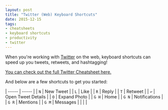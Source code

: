 ```yaml
---
layout: post
title: "Twitter (Web) Keyboard Shortcuts"
date: 2015-12-15
tags:
- cheatsheets
- keyboard shortcuts
- productivity
- twitter
---
```


When you're working with [Twitter](http://twitter.com) on the web, keyboard shortcuts can speed up you tweets, retweets, and hashtagging!

[You can check out the full Twitter Cheatsheet here.](http://ursooperduper.github.io/cheatsheets/twitter-web/)

And below are a few shortcuts to get you started:

| ----- | ----- |
| ```N``` | New Tweet |
| ```L``` | Like |
| ```R``` | Reply |
| ```T``` | Retweet |
| ```↩``` | Open Tweet Details |
| ```O``` | Expand Photo |
| ```G H``` | Home |
| ```G N``` | Notifications |
| ```G R``` | Mentions |
| ```G M``` | Messages |
|  |  |
